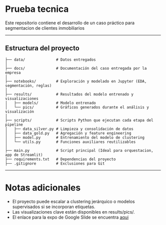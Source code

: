 # Prueba tecnica

Este repositorio contiene el desarrollo de un caso práctico para segmentacion de clientes inmobiliarios

---

## Estructura del proyecto

```text
├── data/              # Datos entregados
│
├── docs/              # Documentación del caso entregada por la empresa
│
├── notebooks/         # Exploración y modelado en Jupyter (EDA, segmentación, reglas)
│
├── results/           # Resultados del modelo entrenado y visualizaciones
│   ├── models/        # Modelo entrenado
│   └── pics/          # Gráficos generados durante el análisis y visualización
│
├── scripts/           # Scripts Python que ejecutan cada etapa del pipeline
│   ├── data_silver.py # Limpieza y consolidación de datos
│   ├── data_gold.py   # Agregación y feature engineering
│   ├── model.py       # Entrenamiento del modelo de clustering
│   └── utils.py       # Funciones auxiliares reutilizables
│
├── main.py            # Script principal (Ideal para orquestacion, app de Streamlit)
├── requirements.txt   # Dependencias del proyecto
├── .gitignore         # Exclusiones para Git
```
---
# Notas adicionales

 * El proyecto puede escalar a clustering jerárquico o modelos supervisados si se incorporan etiquetas.
 * Las visualizaciones clave están disponibles en results/pics/.
 * El enlace para la expo de Google Slide se encuentra [aqui](https://docs.google.com/presentation/d/e/2PACX-1vQ8LdfHeBDI6vQxf6fhMiivevOZjTZlGLVUwc0MHmZVm0QolUolfb2JEiITTgGY5BjUPaQSLHDSpLs6/pub?start=false&loop=false&delayms=60000)


